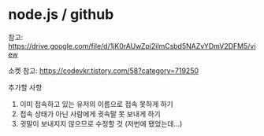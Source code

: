 # node.js / github
참고: https://drive.google.com/file/d/1jK0rAUwZpi2ilmCsbd5NAZvYDmV2DFM5/view

소켓 참고: https://codevkr.tistory.com/58?category=719250

추가할 사항
1. 이미 접속하고 있는 유저의 이름으로 접속 못하게 하기
2. 접속 상태가 아닌 사람에게 귓속말 못 보내게 하기
3. 귓말이 보내지지 않으므로 수정할 것 (저번에 됐었는데...)
